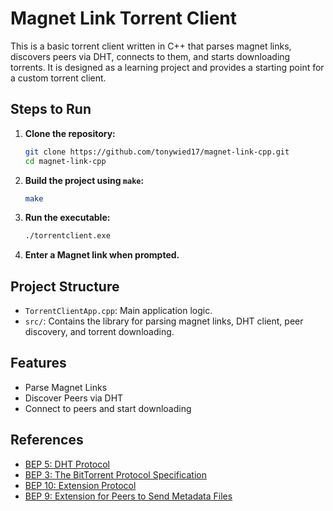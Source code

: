 
# Magnet Link Torrent Client

This is a basic torrent client written in C++ that parses magnet links, discovers peers via DHT, connects to them, and starts downloading torrents. It is designed as a learning project and provides a starting point for a custom torrent client.

## Steps to Run

1. **Clone the repository:**
   ```bash
   git clone https://github.com/tonywied17/magnet-link-cpp.git
   cd magnet-link-cpp
   ```

2. **Build the project using `make`:**
   ```bash
   make
   ```

3. **Run the executable:**
   ```bash
   ./torrentclient.exe
   ```

4. **Enter a Magnet link when prompted.**

## Project Structure

- `TorrentClientApp.cpp`: Main application logic.
- `src/`: Contains the library for parsing magnet links, DHT client, peer discovery, and torrent downloading.

## Features

- Parse Magnet Links
- Discover Peers via DHT
- Connect to peers and start downloading


<!-- https://www.bittorrent.org/beps/bep_0005.html

https://www.bittorrent.org/beps/bep_0003.html

https://www.bittorrent.org/beps/bep_0010.html

https://www.bittorrent.org/beps/bep_0009.html -->

## References

- [BEP 5: DHT Protocol](https://www.bittorrent.org/beps/bep_0005.html)
- [BEP 3: The BitTorrent Protocol Specification](https://www.bittorrent.org/beps/bep_0003.html)
- [BEP 10: Extension Protocol](https://www.bittorrent.org/beps/bep_0010.html)
- [BEP 9: Extension for Peers to Send Metadata Files](https://www.bittorrent.org/beps/bep_0009.html)